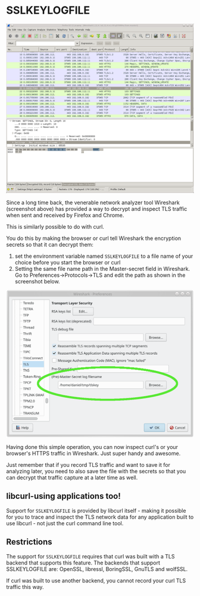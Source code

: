 # SSLKEYLOGFILE

![view network traffic with Wireshark](wireshark-screenshot.png)

Since a long time back, the venerable network analyzer tool Wireshark (screenshot above) has provided a way to decrypt and inspect TLS traffic when sent and received by Firefox and Chrome.

This is similarly possible to do with curl.

You do this by making the browser or curl tell Wireshark the encryption secrets so that it can decrypt them:

1. set the environment variable named `SSLKEYLOGFILE` to a file name of your choice before you start the browser or curl
2. Setting the same file name path in the Master-secret field in Wireshark. Go to Preferences->Protocols->TLS and edit the path as shown in the screenshot below.

![set the ssl key file name](<wireshark-ssl-master-secret (1).png>)

Having done this simple operation, you can now inspect curl's or your browser's HTTPS traffic in Wireshark. Just super handy and awesome.

Just remember that if you record TLS traffic and want to save it for analyzing later, you need to also save the file with the secrets so that you can decrypt that traffic capture at a later time as well.

## libcurl-using applications too!

Support for `SSLKEYLOGFILE` is provided by libcurl itself - making it possible for you to trace and inspect the TLS network data for any application built to use libcurl - not just the curl command line tool.

## Restrictions

The support for `SSLKEYLOGFILE` requires that curl was built with a TLS
backend that supports this feature. The backends that support SSLKEYLOGFILE
are: OpenSSL, libressl, BoringSSL, GnuTLS and wolfSSL.

If curl was built to use another backend, you cannot record your curl TLS traffic this way.
